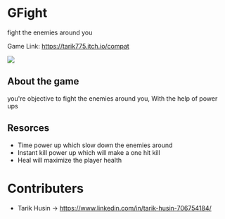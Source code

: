 
# GFight

fight the enemies around you

Game Link: https://tarik775.itch.io/compat

<img src="https://user-images.githubusercontent.com/10331972/229951922-4bb20fa6-03b4-444e-ae2a-cced52268d87.png">



## About the game

you're objective to fight the enemies around you, With the help of power ups


## Resorces

- Time power up which slow down the enemies around
- Instant kill power up which will make a one hit kill
- Heal will maximize the player health



# Contributers

- Tarik Husin -> https://www.linkedin.com/in/tarik-husin-706754184/
